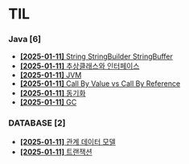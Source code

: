 # TIL
 
### Java [6]
- [**[2025-01-11]**  String StringBuilder StringBuffer](https://github.com/A-lass/TIL/blob/main/Java/String_StringBuilder_StringBuffer.md)
- [**[2025-01-11]**  추상클래스와 인터페이스](https://github.com/A-lass/TIL/blob/main/Java/추상클래스와_인터페이스.md)
- [**[2025-01-11]**  JVM](https://github.com/A-lass/TIL/blob/main/Java/JVM.md)
- [**[2025-01-11]**  Call By Value vs Call By Reference](https://github.com/A-lass/TIL/blob/main/Java/Call_By_Value_vs_Call_By_Reference.md)
- [**[2025-01-11]**  동기화](https://github.com/A-lass/TIL/blob/main/Java/동기화.md)
- [**[2025-01-11]**  GC](https://github.com/A-lass/TIL/blob/main/Java/GC.md)
### DATABASE [2]
- [**[2025-01-11]**  관계 데이터 모델](https://github.com/A-lass/TIL/blob/main/DATABASE/관계_데이터_모델.md)
- [**[2025-01-11]**  트랜잭션](https://github.com/A-lass/TIL/blob/main/DATABASE/트랜잭션.md)
